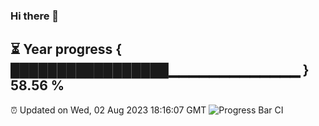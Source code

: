 ### Hi there 👋
⏳ Year progress { █████████████████▁▁▁▁▁▁▁▁▁▁▁▁▁ } 58.56 %
---
⏰ Updated on Wed, 02 Aug 2023 18:16:07 GMT
![Progress Bar CI](https://github.com/liununu/liununu/workflows/Progress%20Bar%20CI/badge.svg)
